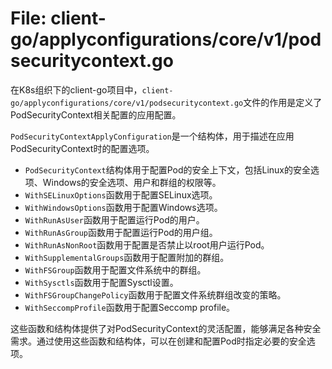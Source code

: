 # File: client-go/applyconfigurations/core/v1/podsecuritycontext.go

在K8s组织下的client-go项目中，`client-go/applyconfigurations/core/v1/podsecuritycontext.go`文件的作用是定义了PodSecurityContext相关配置的应用配置。

`PodSecurityContextApplyConfiguration`是一个结构体，用于描述在应用PodSecurityContext时的配置选项。

- `PodSecurityContext`结构体用于配置Pod的安全上下文，包括Linux的安全选项、Windows的安全选项、用户和群组的权限等。
- `WithSELinuxOptions`函数用于配置SELinux选项。
- `WithWindowsOptions`函数用于配置Windows选项。
- `WithRunAsUser`函数用于配置运行Pod的用户。
- `WithRunAsGroup`函数用于配置运行Pod的用户组。
- `WithRunAsNonRoot`函数用于配置是否禁止以root用户运行Pod。
- `WithSupplementalGroups`函数用于配置附加的群组。
- `WithFSGroup`函数用于配置文件系统中的群组。
- `WithSysctls`函数用于配置Sysctl设置。
- `WithFSGroupChangePolicy`函数用于配置文件系统群组改变的策略。
- `WithSeccompProfile`函数用于配置Seccomp profile。

这些函数和结构体提供了对PodSecurityContext的灵活配置，能够满足各种安全需求。通过使用这些函数和结构体，可以在创建和配置Pod时指定必要的安全选项。

